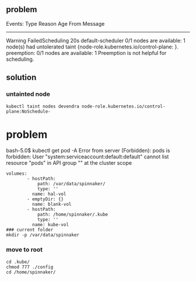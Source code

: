 ## problem 
Events:
  Type     Reason            Age   From               Message
  ----     ------            ----  ----               -------
  Warning  FailedScheduling  20s   default-scheduler  0/1 nodes are available: 1 node(s) had untolerated taint {node-role.kubernetes.io/control-plane: }. preemption: 0/1 nodes are available: 1 Preemption is not helpful for scheduling.

## solution
### untainted node
```
kubectl taint nodes devendra node-role.kubernetes.io/control-plane:NoSchedule-
```

# problem 
bash-5.0$ kubectl get pod -A
Error from server (Forbidden): pods is forbidden: User "system:serviceaccount:default:default" cannot list resource "pods" in API group "" at the cluster scope 
```
volumes:
        - hostPath:
            path: /var/data/spinnaker/
            type: ''
          name: hal-vol
        - emptyDir: {}
          name: blank-vol
        - hostPath:
            path: /home/spinnaker/.kube
            type: ''
          name: kube-vol
### current folder 
mkdir -p /var/data/spinnaker
```
### move to root 
``` cd 
cd .kube/
chmod 777 ./config
cd /home/spinnaker/
```